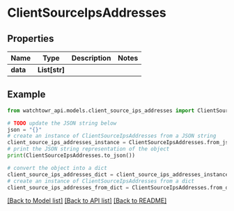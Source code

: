 # ClientSourceIpsAddresses


## Properties

Name | Type | Description | Notes
------------ | ------------- | ------------- | -------------
**data** | **List[str]** |  | 

## Example

```python
from watchtowr_api.models.client_source_ips_addresses import ClientSourceIpsAddresses

# TODO update the JSON string below
json = "{}"
# create an instance of ClientSourceIpsAddresses from a JSON string
client_source_ips_addresses_instance = ClientSourceIpsAddresses.from_json(json)
# print the JSON string representation of the object
print(ClientSourceIpsAddresses.to_json())

# convert the object into a dict
client_source_ips_addresses_dict = client_source_ips_addresses_instance.to_dict()
# create an instance of ClientSourceIpsAddresses from a dict
client_source_ips_addresses_from_dict = ClientSourceIpsAddresses.from_dict(client_source_ips_addresses_dict)
```
[[Back to Model list]](../README.md#documentation-for-models) [[Back to API list]](../README.md#documentation-for-api-endpoints) [[Back to README]](../README.md)


